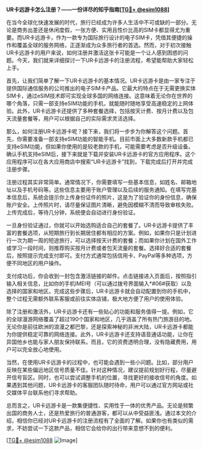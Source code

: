 **UR卡远游卡怎么注册？——一份详尽的知乎指南[[TG💪+ @esim1088](https://t.me/s/esim1088)]**

在当今全球化快速发展的时代，旅行已经成为许多人生活中不可或缺的一部分。无论是商务出差还是休闲度假，一张方便、实用且性价比高的SIM卡都显得尤为重要。而UR卡远游卡，作为一款专为国际旅行设计的电子SIM卡，凭借其便捷的操作和覆盖全球的服务网络，正逐渐成为众多旅行者的首选。然而，对于初次接触UR卡远游卡的用户来说，如何注册并激活这张卡可能是一个让人感到困惑的问题。今天，我们就来详细探讨一下UR卡远游卡的注册流程，希望能帮助大家轻松上手。

首先，让我们简单了解一下UR卡远游卡的基本情况。UR卡远游卡是由一家专注于提供国际通信服务的公司推出的电子SIM卡产品。它最大的特点在于无需更换实体SIM卡，通过eSIM技术即可实现全球多国的网络连接。这意味着无论你在世界的哪个角落，只需一部支持eSIM功能的手机，就能随时随地享受高速稳定的上网体验。此外，UR卡远游卡还提供了多种套餐选择，包括按天计费、按月计费以及包天流量套餐等，用户可以根据自己的实际需求灵活选择。

那么，如何注册UR卡远游卡呢？接下来，我们将一步步为你解答这个问题。首先，你需要准备一部支持eSIM功能的智能手机。目前市面上大多数新款手机都已支持eSIM功能，但如果你使用的是较老款的手机，可能需要考虑是否升级设备。确认手机支持eSIM后，接下来就是下载并安装UR卡远游卡的官方应用程序。这个应用程序可以在各大应用商店中搜索“UR卡远游卡”找到，下载完成后打开并完成注册步骤。

注册过程其实非常简单。通常情况下，你需要填写一些基本信息，如姓名、邮箱地址以及手机号码等。这些信息主要用于账户管理以及后续的服务通知。在填写完基本信息后，系统会提示你上传身份证件的照片，这是为了验证你的身份信息，确保账户安全。上传照片时，请尽量保证图片清晰，避免因模糊不清而导致审核失败。上传完成后，等待几分钟，系统便会自动进行身份验证。

一旦身份验证通过，你就可以开始选购适合自己的套餐了。UR卡远游卡提供了丰富的套餐选项，从短期旅行到长期居住都有相应的方案。例如，如果你只是计划进行一次为期一周的短途旅行，可以选择按天计费的套餐；而如果你计划在国外工作或学习一段时间，则推荐购买按月计费或者包天流量的套餐。选择好合适的套餐后，按照提示完成支付即可。支付方式通常包括信用卡、PayPal等多种选项，方便不同地区的用户操作。

支付成功后，你会收到一封包含激活链接的邮件。点击链接进入页面后，按照指引输入相关信息，比如你的手机IMEI号（可以通过拨号界面输入*#06#获取）以及选择的国家和地区。完成这些步骤后，UR卡远游卡就会自动配置到你的手机中，整个过程无需额外联系客服或前往实体店铺，极大地方便了用户的使用体验。

除了注册和激活外，UR卡远游卡还有一些贴心的功能和服务值得一提。例如，它的全球漫游网络覆盖了超过190个国家和地区，几乎涵盖了所有热门旅游目的地。无论你是前往欧洲的浪漫之都巴黎，还是探索神秘的非洲大陆，UR卡远游卡都能为你提供稳定可靠的网络连接。此外，UR卡远游卡还支持语音通话功能，让你在异国他乡也能与家人朋友保持联系。而且，它的资费透明合理，没有隐藏费用，用户可以完全放心地使用。

当然，在使用UR卡远游卡的过程中，也可能会遇到一些小问题。比如，部分用户反映在某些偏远地区信号质量不佳。针对这种情况，建议提前规划好行程，尽量避开信号盲区。同时，也可以尝试调整手机的位置，寻找更好的接收信号的角度。如果遇到其他问题，UR卡远游卡的客服团队随时待命，用户可以通过官方网站或社交媒体平台联系他们寻求帮助。

总而言之，UR卡远游卡是一款集便捷性、实用性于一体的优秀产品。无论是频繁出国的商务人士，还是热爱旅行的普通游客，都可以从中受益匪浅。通过本文的介绍，相信你已经对UR卡远游卡的注册流程有了全面的了解。如果你也有类似的需求，不妨尝试一下这款产品，相信它会给你的出行带来意想不到的便利。

[[TG💪+ @esim1088](https://t.me/s/esim1088) ![Image](https://i.postimg.cc/4NQfJmqS/Snipaste-2025-05-13-00-14-12.png)]